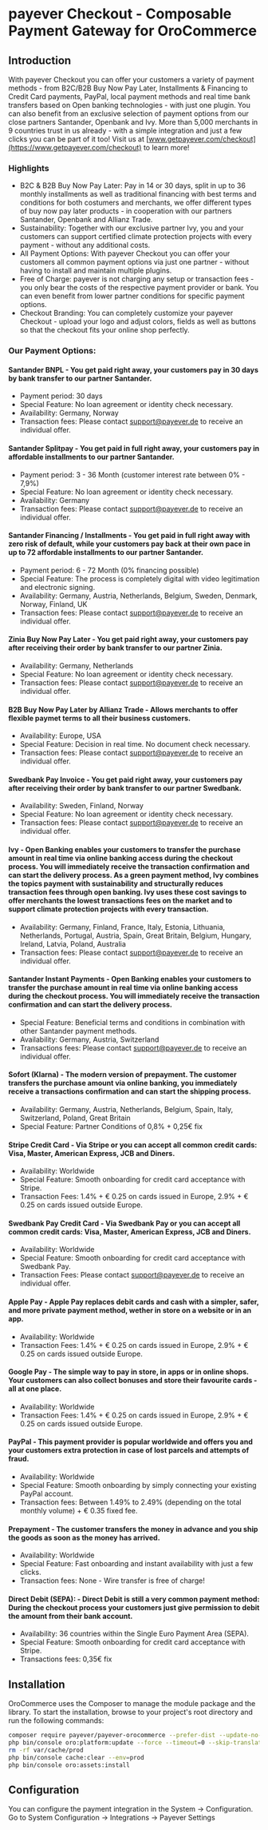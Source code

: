 # payever Checkout - Composable Payment Gateway for OroCommerce

## Introduction
With payever Checkout you can offer your customers a variety of payment methods - from B2C/B2B Buy Now Pay Later, Installments & Financing to Credit Card payments, PayPal, local payment methods and real time bank transfers based on Open banking technologies - with just one plugin.
You can also benefit from an exclusive selection of payment options from our close partners Santander, Openbank and Ivy.
More than 5,000 merchants in 9 countries trust in us already - with a simple integration and just a few clicks you can be part of it too!
Visit us at [www.getpayever.com/checkout](https://www.getpayever.com/checkout) to learn more!

### Highlights
* B2C & B2B Buy Now Pay Later: Pay in 14 or 30 days, split in up to 36 monthly installments as well as traditional financing with best terms and conditions for both costumers and merchants, we offer different types of buy now pay later products - in cooperation with our partners Santander, Openbank and Allianz Trade.
* Sustainability: Together with our exclusive partner Ivy, you and your customers can support certified climate protection projects with every payment - without any additional costs.
* All Payment Options: With payever Checkout you can offer your customers all common payment options via just one partner - without having to install and maintain multiple plugins.
* Free of Charge: payever is not charging any setup or transaction fees - you only bear the costs of the respective payment provider or bank. You can even benefit from lower partner conditions for specific payment options.
* Checkout Branding: You can completely customize your payever Checkout - upload your logo and adjust colors, fields as well as buttons so that the checkout fits your online shop perfectly.

### Our Payment Options:
#### Santander BNPL - You get paid right away, your customers pay in 30 days by bank transfer to our partner Santander.
* Payment period: 30 days
* Special Feature: No loan agreement or identity check necessary.
* Availability: Germany, Norway
* Transaction fees: Please contact support@payever.de to receive an individual offer.

#### Santander Splitpay - You get paid in full right away, your customers pay in affordable installments to our partner Santander.
* Payment period: 3 - 36 Month (customer interest rate between 0% - 7,9%)
* Special Feature: No loan agreement or identity check necessary.
* Availability: Germany
* Transaction fees: Please contact support@payever.de to receive an individual offer.

#### Santander Financing / Installments - You get paid in full right away with zero risk of default, while your customers pay back at their own pace in up to 72 affordable installments to our partner Santander.
* Payment period: 6 - 72 Month (0% financing possible)
* Special Feature: The process is completely digital with video legitimation and electronic signing.
* Availability: Germany, Austria, Netherlands, Belgium, Sweden, Denmark, Norway, Finland, UK
* Transaction fees: Please contact support@payever.de to receive an individual offer.

#### Zinia Buy Now Pay Later - You get paid right away, your customers pay after receiving their order by bank transfer to our partner Zinia.
* Availability: Germany, Netherlands
* Special Feature: No loan agreement or identity check necessary.
* Transaction fees: Please contact support@payever.de to receive an individual offer.

#### B2B Buy Now Pay Later by Allianz Trade - Allows merchants to offer flexible paymet terms to all their business customers.
* Availability: Europe, USA
* Special Feature: Decision in real time. No document check necessary.
* Transaction fees: Please contact support@payever.de to receive an individual offer.

#### Swedbank Pay Invoice - You get paid right away, your customers pay after receiving their order by bank transfer to our partner Swedbank.
* Availability: Sweden, Finland, Norway
* Special Feature: No loan agreement or identity check necessary.
* Transaction fees: Please contact support@payever.de to receive an individual offer.

#### Ivy - Open Banking enables your customers to transfer the purchase amount in real time via online banking access during the checkout process. You will immediately receive the transaction confirmation and can start the delivery process. As a green payment method, Ivy combines the topics payment with sustainability and structurally reduces transaction fees through open banking. Ivy uses these cost savings to offer merchants the lowest transactions fees on the market and to support climate protection projects with every transaction.
* Availability: Germany, Finland, France, Italy, Estonia, Lithuania, Netherlands, Portugal, Austria, Spain, Great Britain, Belgium, Hungary, Ireland, Latvia, Poland, Australia
* Transaction fees: Please contact support@payever.de to receive an individual offer.

#### Santander Instant Payments - Open Banking enables your customers to transfer the purchase amount in real time via online banking access during the checkout process. You will immediately receive the transaction confirmation and can start the delivery process.
* Special Feature: Beneficial terms and conditions in combination with other Santander payment methods.
* Availability: Germany, Austria, Switzerland
* Transactions fees: Please contact support@payever.de to receive an individual offer.

#### Sofort (Klarna) - The modern version of prepayment. The customer transfers the purchase amount via online banking, you immediately receive a transactions confirmation and can start the shipping process.
* Availability: Germany, Austria, Netherlands, Belgium, Spain, Italy, Switzerland, Poland, Great Britain
* Special Feature: Partner Conditions of 0,8% + 0,25€ fix

#### Stripe Credit Card - Via Stripe or you can accept all common credit cards: Visa, Master, American Express, JCB and Diners.
* Availability: Worldwide
* Special Feature: Smooth onboarding for credit card acceptance with Stripe.
* Transaction Fees: 1.4% + € 0.25 on cards issued in Europe, 2.9% + € 0.25 on cards issued outside Europe.

#### Swedbank Pay Credit Card - Via Swedbank Pay or you can accept all common credit cards: Visa, Master, American Express, JCB and Diners.
* Availability: Worldwide
* Special Feature: Smooth onboarding for credit card acceptance with Swedbank Pay.
* Transaction Fees: Please contact support@payever.de to receive an individual offer.

#### Apple Pay - Apple Pay replaces debit cards and cash with a simpler, safer, and more private payment method, wether in store on a website or in an app.
* Availability: Worldwide
* Transaction Fees: 1.4% + € 0.25 on cards issued in Europe, 2.9% + € 0.25 on cards issued outside Europe.

#### Google Pay - The simple way to pay in store, in apps or in online shops. Your customers can also collect bonuses and store their favourite cards - all at one place.
* Availability: Worldwide
* Transaction Fees: 1.4% + € 0.25 on cards issued in Europe, 2.9% + € 0.25 on cards issued outside Europe.

#### PayPal - This payment provider is popular worldwide and offers you and your customers extra protection in case of lost parcels and attempts of fraud.
* Availability: Worldwide
* Special Feature: Smooth onboarding by simply connecting your existing PayPal account.
* Transaction fees: Between 1.49% to 2.49% (depending on the total monthly volume) + € 0.35 fixed fee.

#### Prepayment - The customer transfers the money in advance and you ship the goods as soon as the money has arrived.
* Availability: Worldwide
* Special Feature: Fast onboarding and instant availability with just a few clicks.
* Transaction fees: None - Wire transfer is free of charge!

#### Direct Debit (SEPA): - Direct Debit is still a very common payment method: During the checkout process your customers just give permission to debit the amount from their bank account.
* Availability: 36 countries within the Single Euro Payment Area (SEPA).
* Special Feature: Smooth onboarding for credit card acceptance with Stripe.
* Transactions fees: 0,35€ fix

## Installation
OroCommerce uses the Composer to manage the module package and the library.
To start the installation, browse to your project's root directory and run the following commands:
```sh
composer require payever/payever-orocommerce --prefer-dist --update-no-dev
php bin/console oro:platform:update --force --timeout=0 --skip-translations --skip-download-translations --skip-search-reindexation --env=prod
rm -rf var/cache/prod
php bin/console cache:clear --env=prod
php bin/console oro:assets:install
```

## Configuration
You can configure the payment integration in the System -> Configuration.
Go to System Configuration -> Integrations -> Payever Settings
